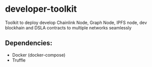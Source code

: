 # developer-toolkit

Toolkit to deploy develop Chainlink Node, Graph Node, IPFS node, dev blockhain and DSLA contracts to multiple networks seamlessly
## Dependencies:
- Docker (docker-compose)
- Truffle
